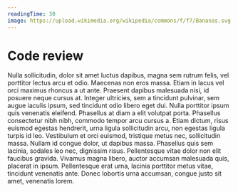 ```yaml
---
readingTime: 30
image: https://upload.wikimedia.org/wikipedia/commons/f/f7/Bananas.svg
---
```


# Code review

Nulla sollicitudin, dolor sit amet luctus dapibus, magna sem rutrum felis, vel porttitor lectus arcu et odio. Maecenas non eros massa. Etiam in lacus vel orci maximus rhoncus a ut ante. Praesent dapibus malesuada nisi, id posuere neque cursus at. Integer ultricies, sem a tincidunt pulvinar, sem augue iaculis ipsum, sed tincidunt odio libero eget dui. Nulla porttitor ipsum quis venenatis eleifend. Phasellus at diam a elit volutpat porta. Phasellus consectetur nibh nibh, commodo tempor arcu cursus a. Etiam dictum, risus euismod egestas hendrerit, urna ligula sollicitudin arcu, non egestas ligula turpis id leo. Vestibulum et orci euismod, tristique metus nec, sollicitudin massa. Nullam id congue dolor, ut dapibus massa. Phasellus quis sem lacinia, sodales leo nec, dignissim risus. Pellentesque vitae dolor non elit faucibus gravida. Vivamus magna libero, auctor accumsan malesuada quis, placerat in ipsum. Pellentesque erat urna, lacinia porttitor metus vitae, tincidunt venenatis ante. Donec lobortis urna accumsan, congue justo sit amet, venenatis lorem.
